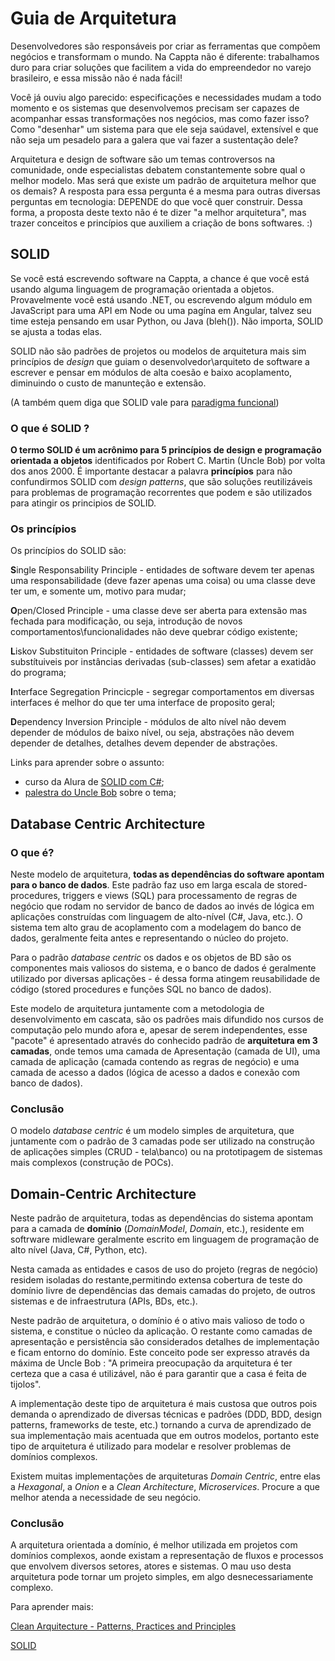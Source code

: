 # Guia de Arquitetura

Desenvolvedores são responsáveis por criar as ferramentas que compõem negócios e transformam o mundo. Na Cappta não é diferente: trabalhamos duro para criar soluções que facilitem a vida do empreendedor no varejo brasileiro, e essa missão não é nada fácil! 

Você já ouviu algo parecido: especificações e necessidades mudam a todo momento e os sistemas que desenvolvemos precisam ser capazes de acompanhar essas transformações nos negócios, mas como fazer isso? Como "desenhar" um sistema para que ele seja saúdavel, extensível e que não seja um pesadelo para a galera que vai fazer a sustentação dele?

Arquitetura e design de software são um temas controversos na comunidade, onde especialistas debatem constantemente sobre qual o melhor modelo. Mas será que existe um padrão de arquitetura melhor que os demais? A resposta para essa pergunta é a mesma para outras diversas perguntas em tecnologia: DEPENDE do que você quer construir. Dessa forma, a proposta deste texto não é te dizer "a melhor arquitetura", mas trazer conceitos e princípios que auxiliem a criação de bons softwares. :)

## SOLID

Se você está escrevendo software na Cappta, a chance é que você está usando alguma linguagem de programação orientada a objetos. Provavelmente você está usando .NET, ou escrevendo algum módulo em JavaScript para uma API em Node ou uma pagína em Angular, talvez seu time esteja pensando em usar Python, ou Java (bleh()). Não importa, SOLID se ajusta a todas elas.

SOLID não são padrões de projetos ou modelos de arquitetura mais sim princípios de *design* que guiam o desenvolvedor\arquiteto de software a escrever e pensar em módulos de alta coesão e baixo acoplamento, diminuindo o custo de manunteção e extensão.

(A também quem diga que SOLID vale para [paradigma funcional](http://blog.ploeh.dk/2014/03/10/solid-the-next-step-is-functional/))

### O que é SOLID ?

**O termo SOLID é um acrônimo para 5 princípios de design e programação orientada a objetos** identificados por Robert C. Martin (Uncle Bob) por volta dos anos 2000. É importante destacar a palavra **princípios** para não confundirmos SOLID com *design patterns*, que são soluções reutilizáveis para problemas de programação recorrentes que podem e são utilizados para atingir os principios de SOLID.

### Os princípios
Os princípios do SOLID são:

**S**ingle Responsability Principle
    - entidades de software devem ter apenas uma responsabilidade (deve fazer apenas uma coisa) ou uma classe deve ter um, e somente um, motivo para mudar;

**O**pen/Closed Principle
    - uma classe deve ser aberta para extensão mas fechada para modificação, ou seja, introdução de novos comportamentos\funcionalidades não deve quebrar código existente;

**L**iskov Substituiton Principle
    - entidades de software (classes) devem ser substítuiveis por instâncias derivadas (sub-classes) sem afetar a exatidão do programa;

**I**nterface Segregation Princicple
    - segregar comportamentos em diversas interfaces é melhor do que ter uma interface de proposito geral;

**D**ependency Inversion Principle
    - módulos de alto nível não devem depender de módulos de baixo nível, ou seja, abstrações não devem depender de detalhes, detalhes devem depender de abstrações.

Links para aprender sobre o assunto:

- curso da Alura de [SOLID com C#](https://cursos.alura.com.br/course/orientacao-a-objetos-avancada-e-principios-solid-csharp);
- [palestra do Uncle Bob](https://www.youtube.com/watch?v=t86v3N4OshQ) sobre o tema;

## Database Centric Architecture

### O que é?
Neste modelo de arquitetura, **todas as dependências do software apontam para o banco de dados**. Este padrão faz uso em larga escala de stored-procedures, triggers e views (SQL) para processamento de regras de negócio que rodam no servidor de banco de dados ao invés de lógica em aplicações construídas com linguagem de alto-nível (C#, Java, etc.). O sistema tem alto grau de acoplamento com a modelagem do banco de dados, geralmente feita antes e representando o núcleo do projeto.

Para o padrão *database centric* os dados e os objetos de BD são os componentes mais valiosos do sistema, e o banco de dados é geralmente utilizado por diversas aplicações - é dessa forma atingem reusabilidade de código (stored procedures e funções SQL no banco de dados).

Este modelo de arquitetura juntamente com a metodologia de desenvolvimento em cascata, são os padrões mais difundido nos cursos de computação pelo mundo afora e, apesar de serem independentes, esse "pacote" é apresentado através do conhecido padrão de **arquitetura em 3 camadas**, onde temos uma camada de Apresentação (camada de UI), uma camada de aplicação (camada contendo as regras de negócio) e uma camada de acesso a dados (lógica de acesso a dados e conexão com banco de dados).

### Conclusão

O modelo *database centric* é um modelo simples de arquitetura, que juntamente com o padrão de 3 camadas pode ser utilizado na construção de aplicações simples (CRUD - tela\banco) ou na prototipagem de sistemas mais complexos (construção de POCs).

## Domain-Centric Architecture

Neste padrão de arquitetura, todas as dependências do sistema apontam para a camada de **domínio** (*DomainModel*, *Domain*, etc.), residente em softrware midleware geralmente escrito em linguagem de programação de alto nível (Java, C#, Python, etc). 

Nesta camada as entidades e casos de uso do projeto (regras de negócio) residem isoladas do restante,permitindo extensa cobertura de teste do domínio livre de dependências das demais camadas do projeto, de outros sistemas e de infraestrutura (APIs, BDs, etc.).

Neste padrão de arquitetura, o domínio é o ativo mais valioso de todo o sistema, e constitue o núcleo da aplicação. O restante como camadas de apresentação e persistência são considerados detalhes de implementação e ficam entorno do domínio. Este conceito pode ser expresso através da máxima de Uncle Bob : "A primeira preocupação da arquitetura é ter certeza que a casa é utilizável, não é para garantir que a casa é feita de tijolos".

A implementação deste tipo de arquitetura é mais custosa que outros pois demanda o aprendizado de diversas técnicas e padrões (DDD, BDD, design patterns, frameworks de teste, etc.) tornando a curva de aprendizado de sua implementação mais acentuada que em outros modelos, portanto este tipo de arquitetura é utilizado para modelar e resolver problemas de domínios complexos.

Existem muitas implementações de arquiteturas *Domain Centric*, entre elas a _Hexagonal_, a _Onion_ e a _Clean Architecture_, _Microservices_. Procure a que melhor atenda a necessidade de seu negócio.

### Conclusão

A arquitetura orientada a domínio, é melhor utilizada em projetos com domínios complexos, aonde existam a representação de fluxos e processos que envolvem diversos setores, atores e sistemas. O mau uso desta arquitetura pode tornar um projeto simples, em algo desnecessariamente complexo.

Para aprender mais: 

[Clean Arquitecture - Patterns, Practices and Principles](https://www.pluralsight.com/courses/clean-architecture-patterns-practices-principles)

[SOLID](https://en.wikipedia.org/wiki/SOLID)

